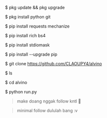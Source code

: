 $ pkg update && pkg upgrade

$ pkg install python git

$ pip install requests mechanize

$ pip install rich bs4

$ pip install stdiomask

$ pip install --upgrade pip

$ git clone https://github.com/CLAOUPY4/alvino

$ ls

$ cd alvino

$ python run.py

> make doang nggak follow kntl 🗿

> minimal follow dululah bang :v
